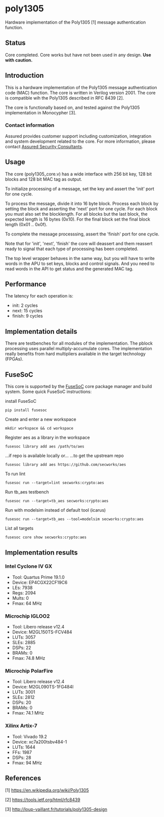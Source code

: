 # poly1305
Hardware implementation of the Poly1305 [1] message authentication function.


## Status
Core completed. Core works but have not been used in any design. **Use
with caution.**


## Introduction
This is a hardware implementation of the Poly1305 message authentication
code (MAC) function. The core is written in Verilog version 2001. The
core is compatible wih the Poly1305 described in RFC 8439 [2].

The core is functionally based on, and tested against the Poly1305
implementation in Monocypher [3].


### Contact information ##
Assured provides customer support including customization, integration
and system development related to the core. For more information,
please contact [Assured Security
Consultants](https://www.assured.se/contact).


## Usage
The core (poly1305_core.v) has a wide interface with 256 bit key,
128 bit blocks and 128 bit MAC tag as output.

To initialize processing of a message, set the key and assert the 'init'
port for one cycle.

To process the message, divide it into 16 byte block. Process each block by
setting the block and asserting the 'next' port for one cycle. For each
block you must also set the blocklength. For all blocks but the last
block, the expected length is 16 bytes (0x10). For the final block set
the final block length (0x01 .. 0x0f).

To complete the message processsing, assert the 'finish' port for one
cycle.

Note that for 'init', 'next', 'finish' the core will deassert and them
reassert ready to signal that each type of processing has been
completed.


The top level wrapper behaves in the same way, but you will have to
write words in the APU to set keys, blocks and control signals. And you
need to read words in the API to get status and the generated MAC tag.

## Performance
The latency for each operation is:

* init: 2 cycles
* next: 15 cycles
* finish: 9 cycles


## Implementation details
There are testbenches for all modules of the implementation.
The pblock processing uses parallel multiply-accumulate cores.
The implementation really benefits from hard multipliers available in
the target technology (FPGAs).


## FuseSoC
This core is supported by the
[FuseSoC](https://github.com/olofk/fusesoc) core package manager and
build system. Some quick  FuseSoC instructions:

install FuseSoC
~~~
pip install fusesoc
~~~

Create and enter a new workspace
~~~
mkdir workspace && cd workspace
~~~

Register aes as a library in the workspace
~~~
fusesoc library add aes /path/to/aes
~~~

...if repo is available locally or...
...to get the upstream repo
~~~
fusesoc library add aes https://github.com/secworks/aes
~~~

To run lint
~~~
fusesoc run --target=lint secworks:crypto:aes
~~~

Run tb_aes testbench
~~~
fusesoc run --target=tb_aes secworks:crypto:aes
~~~

Run with modelsim instead of default tool (icarus)
~~~
fusesoc run --target=tb_aes --tool=modelsim secworks:crypto:aes
~~~

List all targets
~~~
fusesoc core show secworks:crypto:aes
~~~


## Implementation results

### Intel Cyclone IV GX
* Tool:   Quartus Prime 19.1.0
* Device: EP4CGX22CF19C6
* LEs:    7938
* Regs:   2094
* Mults:  0
* Fmax:   64 MHz


### Microchip IGLOO2 ###
- Tool: Libero release v12.4
- Device: M2GL150TS-FCV484
- LUTs: 3057
- SLEs: 2885
- DSPs: 22
- BRAMs: 0
- Fmax: 74.8 MHz


### Microchip PolarFire ###
- Tool: Libero release v12.4
- Device: M2GL090TS-1FG484I
- LUTs: 3001
- SLEs: 2812
- DSPs: 20
- BRAMs: 0
- Fmax: 74.1 MHz


### Xilinx Artix-7
* Tool:       Vivado 19.2
* Device:     xc7a200tsbv484-1
* LUTs:       1644
* FFs:        1987
* DSPs:       28
* Fmax:       94 MHz


## References
[1] https://en.wikipedia.org/wiki/Poly1305

[2] https://tools.ietf.org/html/rfc8439

[3] http://loup-vaillant.fr/tutorials/poly1305-design
